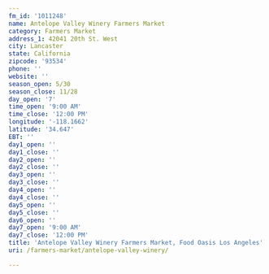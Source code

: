 ```yaml
---
fm_id: '1011248'
name: Antelope Valley Winery Farmers Market
category: Farmers Market
address_1: 42041 20th St. West
city: Lancaster
state: California
zipcode: '93534'
phone: ''
website: ''
season_open: 5/30
season_close: 11/28
day_open: '7'
time_open: '9:00 AM'
time_close: '12:00 PM'
longitude: '-118.1662'
latitude: '34.647'
EBT: ''
day1_open: ''
day1_close: ''
day2_open: ''
day2_close: ''
day3_open: ''
day3_close: ''
day4_open: ''
day4_close: ''
day5_open: ''
day5_close: ''
day6_open: ''
day7_open: '9:00 AM'
day7_close: '12:00 PM'
title: 'Antelope Valley Winery Farmers Market, Food Oasis Los Angeles'
uri: /farmers-market/antelope-valley-winery/

---
```

